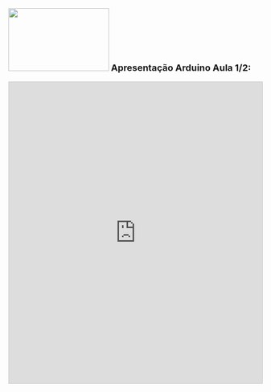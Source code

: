 <div style="text-align: center;">
<div style="text-align: left;">
<img src="http://files.esteban30.webnode.cl/200000235-5cf6f5ee9d/zzzzzzzzzzzzzzzzzzzzzzzzzzzzzzzzzzzzzzzzzzzzzzzzzzzzzzzzzzzzzzzzzzzzzzzzzzz.jpg" height="125" width="200" />&nbsp;<span style="font-size: large;"><b>Apresentação Arduino Aula 1/2:</b></span></div>
</div>
<!--more--><br />
<iframe allowfullscreen="" frameborder="0" height="600" marginheight="0" marginwidth="0" scrolling="no" src="https://www.slideshare.net/slideshow/embed_code/key/54Lwyd8g6kCN6" style="border-width: 1px; border: 1px solid #ccc; margin-bottom: 5px; max-width: 100%;" width="800"> </iframe> <br />
<div style="margin-bottom: 5px;">
<strong> <a href="https://www.slideshare.net/secret/54Lwyd8g6kCN6" target="_blank" title="Arduino aula-1"></a> </strong><strong><a href="https://www.slideshare.net/MatrixLinux" target="_blank"></a></strong> </div>
